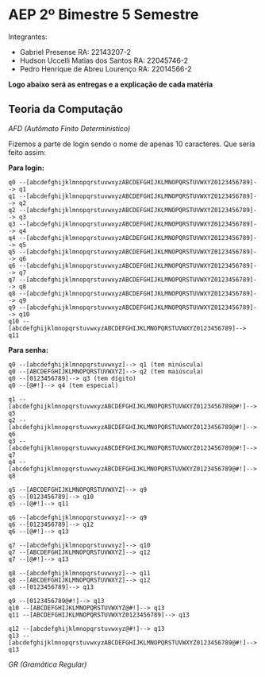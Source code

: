 # AEP 2º Bimestre 5 Semestre

Integrantes: 
- Gabriel Presense RA: 22143207-2
- Hudson Uccelli Matias dos Santos RA: 22045746-2
- Pedro Henrique de Abreu Lourenço RA: 22014566-2

**Logo abaixo será as entregas e a explicação de cada matéria** 

## Teoria da Computação

_AFD (Autômato Finito Deterministico)_

Fizemos a parte de login sendo o nome de apenas 10 caracteres.
Que seria feito assim:

**Para login:**
```
q0 --[abcdefghijklmnopqrstuvwxyzABCDEFGHIJKLMNOPQRSTUVWXYZ0123456789]--> q1
q1 --[abcdefghijklmnopqrstuvwxyzABCDEFGHIJKLMNOPQRSTUVWXYZ0123456789]--> q2
q2 --[abcdefghijklmnopqrstuvwxyzABCDEFGHIJKLMNOPQRSTUVWXYZ0123456789]--> q3
q3 --[abcdefghijklmnopqrstuvwxyzABCDEFGHIJKLMNOPQRSTUVWXYZ0123456789]--> q4
q4 --[abcdefghijklmnopqrstuvwxyzABCDEFGHIJKLMNOPQRSTUVWXYZ0123456789]--> q5
q5 --[abcdefghijklmnopqrstuvwxyzABCDEFGHIJKLMNOPQRSTUVWXYZ0123456789]--> q6
q6 --[abcdefghijklmnopqrstuvwxyzABCDEFGHIJKLMNOPQRSTUVWXYZ0123456789]--> q7
q7 --[abcdefghijklmnopqrstuvwxyzABCDEFGHIJKLMNOPQRSTUVWXYZ0123456789]--> q8
q8 --[abcdefghijklmnopqrstuvwxyzABCDEFGHIJKLMNOPQRSTUVWXYZ0123456789]--> q9
q9 --[abcdefghijklmnopqrstuvwxyzABCDEFGHIJKLMNOPQRSTUVWXYZ0123456789]--> q10
q10 --[abcdefghijklmnopqrstuvwxyzABCDEFGHIJKLMNOPQRSTUVWXYZ0123456789]--> q11
```

**Para senha:**
```
q0 --[abcdefghijklmnopqrstuvwxyz]--> q1 (tem minúscula)
q0 --[ABCDEFGHIJKLMNOPQRSTUVWXYZ]--> q2 (tem maiúscula)
q0 --[0123456789]--> q3 (tem dígito)
q0 --[@#!]--> q4 (tem especial)

q1 --[abcdefghijklmnopqrstuvwxyzABCDEFGHIJKLMNOPQRSTUVWXYZ0123456789@#!]--> q5
q2 --[abcdefghijklmnopqrstuvwxyzABCDEFGHIJKLMNOPQRSTUVWXYZ0123456789@#!]--> q6
q3 --[abcdefghijklmnopqrstuvwxyzABCDEFGHIJKLMNOPQRSTUVWXYZ0123456789@#!]--> q7
q4 --[abcdefghijklmnopqrstuvwxyzABCDEFGHIJKLMNOPQRSTUVWXYZ0123456789@#!]--> q8

q5 --[ABCDEFGHIJKLMNOPQRSTUVWXYZ]--> q9
q5 --[0123456789]--> q10
q5 --[@#!]--> q11

q6 --[abcdefghijklmnopqrstuvwxyz]--> q9
q6 --[0123456789]--> q12
q6 --[@#!]--> q13

q7 --[abcdefghijklmnopqrstuvwxyz]--> q10
q7 --[ABCDEFGHIJKLMNOPQRSTUVWXYZ]--> q12
q7 --[@#!]--> q13

q8 --[abcdefghijklmnopqrstuvwxyz]--> q11
q8 --[ABCDEFGHIJKLMNOPQRSTUVWXYZ]--> q12
q8 --[0123456789]--> q13

q9 --[0123456789@#!]--> q13
q10 --[ABCDEFGHIJKLMNOPQRSTUVWXYZ@#!]--> q13
q11 --[ABCDEFGHIJKLMNOPQRSTUVWXYZ0123456789]--> q13

q12 --[abcdefghijklmnopqrstuvwxyz@#!]--> q13
q13 --[abcdefghijklmnopqrstuvwxyzABCDEFGHIJKLMNOPQRSTUVWXYZ0123456789@#!]--> q13
```

_GR (Gramática Regular)_

